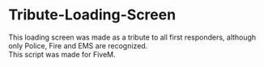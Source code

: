 # Tribute-Loading-Screen
This loading screen was made as a tribute to all first responders, although only Police, Fire and EMS are recognized.  
This script was made for FiveM.
